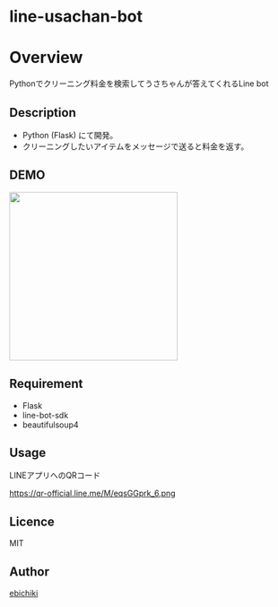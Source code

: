 line-usachan-bot
====

# Overview
Pythonでクリーニング料金を検索してうさちゃんが答えてくれるLine bot

## Description
- Python (Flask) にて開発。
- クリーニングしたいアイテムをメッセージで送ると料金を返す。

## DEMO
<img src="https://user-images.githubusercontent.com/40317899/48976796-06efa580-f0d1-11e8-9b86-502de7f7e63d.jpg" width="300">

## Requirement
- Flask
- line-bot-sdk
- beautifulsoup4

## Usage
LINEアプリへのQRコード

https://qr-official.line.me/M/eqsGGprk_6.png

## Licence
MIT

## Author
[ebichiki](https://github.com/ebichiki)
